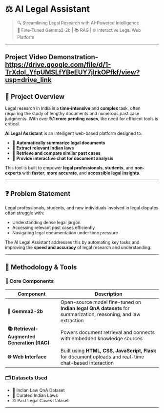 # ⚖️ AI Legal Assistant

> 🔍 Streamlining Legal Research with AI-Powered Intelligence  
> 🤖 Fine-Tuned Gemma2-2b | 📚 RAG | 🌐 Interactive Legal Web Platform

---

## Project Video Demonstration- https://drive.google.com/file/d/1-TrXdol_YfpUMSLfYBeEUY7jIrkOPfkf/view?usp=drive_link


## 📘 Project Overview

Legal research in India is a **time-intensive** and **complex** task, often requiring the study of lengthy documents and numerous past case judgments. With over **5.1 crore pending cases**, the need for efficient tools is critical.

**AI Legal Assistant** is an intelligent web-based platform designed to:
- 📝 **Automatically summarize legal documents**
- 📜 **Extract relevant Indian laws**
- 🧠 **Retrieve and compare similar past cases**
- 💬 **Provide interactive chat for document analysis**

This tool is built to empower **legal professionals**, **students**, and **non-experts** with **faster**, **more accurate**, and **accessible legal insights**.

---

## ❓ Problem Statement

Legal professionals, students, and new individuals involved in legal disputes often struggle with:
- Understanding dense legal jargon
- Accessing relevant past cases efficiently
- Navigating legal documentation under time pressure

The AI Legal Assistant addresses this by automating key tasks and improving the **speed and accuracy** of legal research and understanding.

---

## 🧪 Methodology & Tools

### 🔧 Core Components

| Component | Description |
|----------|-------------|
| **🧠 Gemma2-2b** | Open-source model fine-tuned on **Indian legal QnA datasets** for summarization, reasoning, and law extraction |
| **📚 Retrieval-Augmented Generation (RAG)** | Powers document retrieval and connects with embedded knowledge sources |
| **🌐 Web Interface** | Built using **HTML, CSS, JavaScript, Flask** for document uploads and real-time chat-based interaction |

### 🗂️ Datasets Used
- 📘 Indian Law QnA Dataset
- 📜 Curated Indian Laws
- ⚖️ Past Legal Cases Dataset

---
